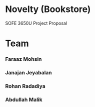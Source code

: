 # Novelty (Bookstore)
SOFE 3650U Project Proposal


# **Team**

### Faraaz Mohsin
### Janajan Jeyabalan
### Rohan Radadiya
### Abdullah Malik

